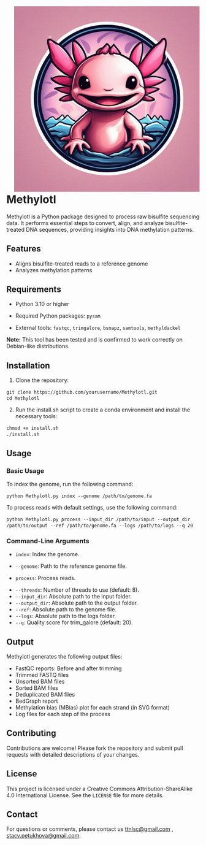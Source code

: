 <div style="float: right; margin-left: 20px;">   <img src="img/logo.jpg" alt="Methylotl" width="500"> </div>

# Methylotl



Methylotl is a Python package designed to process raw bisulfite sequencing data. It performs essential steps to convert, align, and analyze bisulfite-treated DNA sequences, providing insights into DNA methylation patterns.

## Features

- Aligns bisulfite-treated reads to a reference genome
- Analyzes methylation patterns

## Requirements

- Python 3.10 or higher

- Required Python packages: `pysam`

- External tools: `fastqc`, `trimgalore`, `bsmapz`, `samtools`, `methyldackel`

**Note:** This tool has been tested and is confirmed to work correctly on Debian-like distributions.

## Installation

1. Clone the repository:

```{bash}
git clone https://github.com/yourusername/Methylotl.git
cd Methylotl
```

2.  Run the install.sh script to create a conda environment and install the necessary tools:

```{bash}
chmod +x install.sh
./install.sh
```

## Usage

### Basic Usage

To index the genome, run the following command:

```{bash}
python Methylotl.py index --genome /path/to/genome.fa
```
To process reads with default settings, use the following command:

```{bash}
python Methylotl.py process --input_dir /path/to/input --output_dir /path/to/output --ref /path/to/genome.fa --logs /path/to/logs --q 20
```

### Command-Line Arguments

* `index`: Index the genome.
- `--genome`: Path to the reference genome file.
* `process`: Process reads.
- `--threads`: Number of threads to use (default: 8).
- `--input_dir`: Absolute path to the input folder.
- `--output_dir`: Absolute path to the output folder.
- `--ref`: Absolute path to the genome file.
- `--logs`: Absolute path to the logs folder.
- `--q`: Quality score for trim_galore (default: 20).

## Output

Methylotl generates the following output files:

- FastQC reports: Before and after trimming
- Trimmed FASTQ files
- Unsorted BAM files
- Sorted BAM files
- Deduplicated BAM files
- BedGraph report
- Methylation bias (MBias) plot for each strand (in SVG format)
- Log files for each step of the process

## Contributing

Contributions are welcome! Please fork the repository and submit pull requests with detailed descriptions of your changes.

## License

This project is licensed under a Creative Commons Attribution-ShareAlike 4.0 International License. See the `LICENSE` file for more details.

## Contact

For questions or comments, please contact us ttnlsc@gmail.com , stacy.petukhova@gmail.com.
